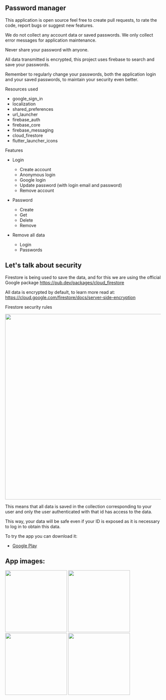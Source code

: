 ## Password manager

This application is open source feel free to create pull requests, to rate the code, report bugs or suggest new features.

We do not collect any account data or saved passwords. We only collect error messages for application maintenance.

Never share your password with anyone.

All data transmitted is encrypted, this project uses firebase to search and save your passwords.
  
Remember to regularly change your passwords, both the application login and your saved passwords, to maintain your security even better.

Resources used

  * google_sign_in    
  * localization    
  * shared_preferences    
  * url_launcher    
  * firebase_auth
  * firebase_core    
  * firebase_messaging    
  * cloud_firestore    
  * flutter_launcher_icons

Features

  * Login    
      * Create account        
      * Anonymous login        
      * Google login        
      * Update password (with login email and password)        
      * Remove account
      
  * Password
      * Create
      * Get
      * Delete
      * Remove
        
  * Remove all data
      * Login
      * Passwords

## Let's talk about security

Firestore is being used to save the data, and for this we are using the official Google package https://pub.dev/packages/cloud_firestore

All data is encrypted by default, to learn more read at: https://cloud.google.com/firestore/docs/server-side-encryption

Firestore security rules

<img src="https://github.com/NetoBatista/password_manager/assets/23426240/26d057e4-7d56-4804-a49f-0b8f268414e3" width="600" />

This means that all data is saved in the collection corresponding to your user and only the user authenticated with that id has access to the data.

This way, your data will be safe even if your ID is exposed as it is necessary to log in to obtain this data.

To try the app you can download it:
* [Google Play](https://play.google.com/store/apps/details?id=br.com.jbsn.password_manager)

## App images:

<img src="https://github.com/NetoBatista/password_manager/assets/23426240/8ce509f5-4056-4a30-84dc-0b9ee1594961" width="200" />

<img src="https://github.com/NetoBatista/password_manager/assets/23426240/6ee74640-3484-4630-89e5-75f8d67ab025" width="200" />

<img src="https://github.com/NetoBatista/password_manager/assets/23426240/31e7c4eb-9137-4144-97af-50e3e172ea30" width="200" />

<img src="https://github.com/NetoBatista/password_manager/assets/23426240/1a536067-286b-47e0-9c25-be854b023752" width="200" />


